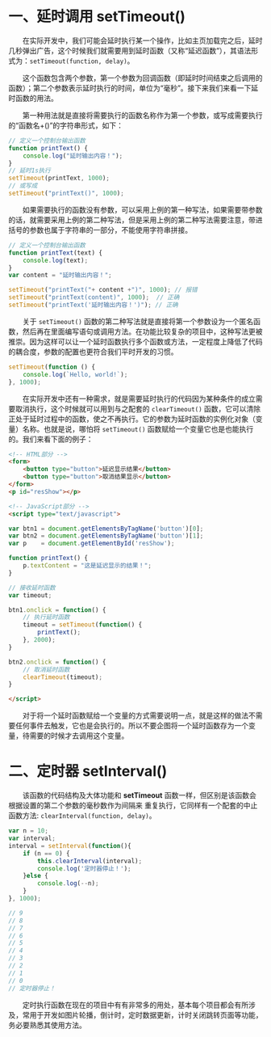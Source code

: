 # 一、延时调用 setTimeout()

  在实际开发中，我们可能会延时执行某一个操作，比如主页加载完之后，延时几秒弹出广告，这个时候我们就需要用到延时函数（又称“延迟函数”），其语法形式为：`setTimeout(function, delay)`。

  这个函数包含两个参数，第一个参数为回调函数（即延时时间结束之后调用的函数）；第二个参数表示延时执行的时间，单位为“毫秒”。接下来我们来看一下延时函数的用法。

  第一种用法就是直接将需要执行的函数名称作为第一个参数，或写成需要执行的“函数名+()”的字符串形式，如下：

```javascript
// 定义一个控制台输出函数	
function printText() {
	console.log("延时输出内容！");
}
// 延时1s执行
setTimeout(printText, 1000);
// 或写成
setTimeout("printText()", 1000);
```

  如果需要执行的函数没有参数，可以采用上例的第一种写法，如果需要带参数的话，就需要采用上例的第二种写法，但是采用上例的第二种写法需要注意，带进括号的参数也属于字符串的一部分，不能使用字符串拼接。

```javascript
// 定义一个控制台输出函数	
function printText(text) {
	console.log(text);
}
var content = "延时输出内容！";

setTimeout("printText("+ content +")", 1000); // 报错
setTimeout("printText(content)", 1000);  // 正确
setTimeout("printText('延时输出内容！')"); // 正确
```

  关于 `setTimeout()` 函数的第二种写法就是直接将第一个参数设为一个匿名函数，然后再在里面编写语句或调用方法。在功能比较复杂的项目中，这种写法更被推崇。因为这样可以让一个延时函数执行多个函数或方法，一定程度上降低了代码的耦合度，参数的配置也更符合我们平时开发的习惯。

```javascript
setTimeout(function () {
	console.log(`Hello, world!`);
}, 1000);
```

  在实际开发中还有一种需求，就是需要延时执行的代码因为某种条件的成立需要取消执行，这个时候就可以用到与之配套的 `clearTimeout()` 函数，它可以清除正处于延时过程中的函数，使之不再执行。它的参数为延时函数的实例化对象（变量）名称。也就是说，哪怕将 `setTimeout()` 函数赋给一个变量它也是也能执行的。我们来看下面的例子：

```html
<!-- HTML部分 -->
<form>
	<button type="button">延迟显示结果</button>
	<button type="button">取消结果显示</button>
</form>
<p id="resShow"></p>

<!-- JavaScript部分 -->
<script type="text/javascript">

var btn1 = document.getElementsByTagName('button')[0];
var btn2 = document.getElementsByTagName('button')[1];
var p    = document.getElementById('resShow');

function printText() {
	p.textContent = "这是延迟显示的结果！";
}

// 接收延时函数
var timeout;

btn1.onclick = function() {
	// 执行延时函数
	timeout = setTimeout(function() {
		printText();
	}, 2000);
}

btn2.onclick = function() {
	// 取消延时函数
	clearTimeout(timeout);
}

</script>
```

  对于将一个延时函数赋给一个变量的方式需要说明一点，就是这样的做法不需要任何事件去触发，它也是会执行的。所以不要企图将一个延时函数存为一个变量，待需要的时候才去调用这个变量。

# 二、定时器 setInterval()

  该函数的代码结构及大体功能和 **setTimeout** 函数一样，但区别是该函数会根据设置的第二个参数的毫秒数作为间隔来 重复执行，它同样有一个配套的中止函数方法: `clearInterval(function, delay)`。

```javascript
var n = 10;
var interval;
interval = setInterval(function(){
	if (n == 0) {
		this.clearInterval(interval);
		console.log('定时器停止！');
	}else {
		console.log(--n);
	}
}, 1000);

// 9
// 8
// 7
// 6
// 5
// 4
// 3
// 2
// 1
// 0
// 定时器停止！
```

  定时执行函数在现在的项目中有有非常多的用处，基本每个项目都会有所涉及，常用于开发如图片轮播，倒计时，定时数据更新，计时关闭跳转页面等功能，务必要熟悉其使用方法。